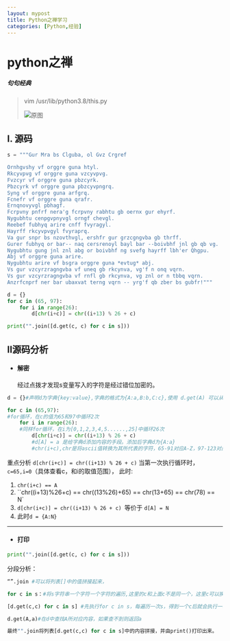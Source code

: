 ```yaml
---
layout: mypost
title: Python之禅学习
categories: [Python,经验]
---
```


# python之禅

##### 句句经典

> vim /usr/lib/python3.8/this.py
>
>  ![原图](image-20201111190649861.png)

## I. 源码

```python
s = """Gur Mra bs Clguba, ol Gvz Crgref

Ornhgvshy vf orggre guna htyl.
Rkcyvpvg vf orggre guna vzcyvpvg.
Fvzcyr vf orggre guna pbzcyrk.
Pbzcyrk vf orggre guna pbzcyvpngrq.
Syng vf orggre guna arfgrq.
Fcnefr vf orggre guna qrafr.
Ernqnovyvgl pbhagf.
Fcrpvny pnfrf nera'g fcrpvny rabhtu gb oernx gur ehyrf.
Nygubhtu cenpgvpnyvgl orngf chevgl.
Reebef fubhyq arire cnff fvyragyl.
Hayrff rkcyvpvgyl fvyraprq.
Va gur snpr bs nzovthvgl, ershfr gur grzcgngvba gb thrff.
Gurer fubhyq or bar-- naq cersrenoyl bayl bar --boivbhf jnl gb qb vg.
Nygubhtu gung jnl znl abg or boivbhf ng svefg hayrff lbh'er Qhgpu.
Abj vf orggre guna arire.
Nygubhtu arire vf bsgra orggre guna *evtug* abj.
Vs gur vzcyrzragngvba vf uneq gb rkcynva, vg'f n onq vqrn.
Vs gur vzcyrzragngvba vf rnfl gb rkcynva, vg znl or n tbbq vqrn.
Anzrfcnprf ner bar ubaxvat terng vqrn -- yrg'f qb zber bs gubfr!"""

d = {}
for c in (65, 97):
    for i in range(26):
        d[chr(i+c)] = chr((i+13) % 26 + c)

print("".join([d.get(c, c) for c in s]))
```

## II源码分析

- #### 解密

  经过点拨才发现s变量写入的字符是经过错位加密的。

```python
d = {}#声明d为字典{key:value},字典的格式为{A:a,B:b,C:c},使用 d.get(A) 可以从字典d中提出A所代表的内容a。

for c in (65,97):
#for循环，在c的值为65和97中循环2次
    for i in range(26):
    #同样for循环，在i为[0,1,2,3,4,5......,25]中循环26次
		d[chr(i+c)] = chr((i+13) % 26 + c)
        #d[A] = a 是给字典d添加内容的手段。添加后字典d为{A:a}
		#chr(i+c),chr是将ascii值转换为其所代表的字符，65-91对应A-Z，97-123对应a-z
```
重点分析 `d[chr(i+c)] = chr((i+13) % 26 + c)`
当第一次执行循环时，`c=65,i=0`（具体查看c，和i的取值范围），
此时:

1. `chr(i+c) == A`
2. ``chr((i+13)%26+c) == chr((13%26)+65) == chr(13+65) == chr(78) == N`
3. `d[chr(i+c)] = chr((i+13) % 26 + c) `等价于 `d[A] = N`
4. 此时`d = {A:N}`

------

- #### 打印

```python
print("".join([d.get(c, c) for c in s]))
```
分段分析：

```python
“”.join #可以将列表[]中的值拼接起来，

for c in s：#将s字符串一个字符一个字符的遍历,这里的c和上面c不是同一个，这里c可以换成任意变量名。例：for a in s：

[d.get(c,c) for c in s] #先执行for c in s，每遍历一次s，得到一个c后就会执行一次d.get(c,c)，即在字典d中查找c所对应的内容。

d.get(A,a)#在d中查找A所对应内容，如果查不到则返回a

最终"".join将列表[d.get(c,c) for c in s]中的内容拼接，并由print()打印出来。
```

